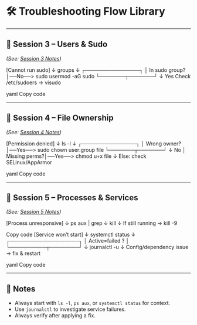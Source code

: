 # 🛠️ Troubleshooting Flow Library  

---

## 🔹 Session 3 – Users & Sudo  
*(See: [Session 3 Notes](session_3.md))*  

[Cannot run sudo]
↓
groups <user>
↓
┌───────────────┐
│ In sudo group?│──No──> sudo usermod -aG sudo <user>
└───────┬───────┘
↓ Yes
Check /etc/sudoers → visudo

yaml
Copy code

---

## 🔹 Session 4 – File Ownership  
*(See: [Session 4 Notes](session_4.md))*  

[Permission denied]
↓
ls -l <file>
↓
┌───────────────┐
│ Wrong owner? │──Yes──> sudo chown user:group file
└───────┬───────┘
↓ No
│ Missing perms?│──Yes──> chmod u+x file
↓
Else: check SELinux/AppArmor

yaml
Copy code

---

## 🔹 Session 5 – Processes & Services  
*(See: [Session 5 Notes](session_5.md))*  

[Process unresponsive]
↓
ps aux | grep <name>
↓
kill <PID>
↓
If still running → kill -9 <PID>

Copy code
[Service won’t start]
↓
systemctl status <service>
↓
┌───────────────────┐
│ Active=failed ? │
└──────────┬────────┘
↓
journalctl -u <service>
↓
Config/dependency issue → fix & restart

yaml
Copy code

---

## 🔹 Notes
- Always start with `ls -l`, `ps aux`, or `systemctl status` for context.  
- Use `journalctl` to investigate service failures.  
- Always verify after applying a fix. 

